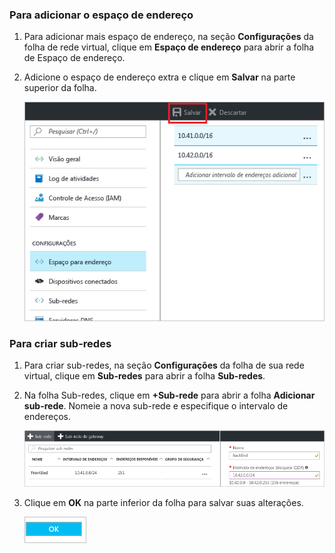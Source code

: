 ### <a name="to-add-address-space"></a>Para adicionar o espaço de endereço
1. Para adicionar mais espaço de endereço, na seção **Configurações** da folha de rede virtual, clique em **Espaço de endereço** para abrir a folha de Espaço de endereço.
2. Adicione o espaço de endereço extra e clique em **Salvar** na parte superior da folha.
   
    ![Adicionar o espaço de endereço](./media/vpn-gateway-additional-address-space-include/address_space.png)

### <a name="to-create-subnets"></a>Para criar sub-redes
1. Para criar sub-redes, na seção **Configurações** da folha de sua rede virtual, clique em **Sub-redes** para abrir a folha **Sub-redes**. 
2. Na folha Sub-redes, clique em **+Sub-rede** para abrir a folha **Adicionar sub-rede**. Nomeie a nova sub-rede e especifique o intervalo de endereços.
   
    ![Configurações de sub-rede](./media/vpn-gateway-additional-address-space-include/add_subnet.png)        
3. Clique em **OK** na parte inferior da folha para salvar suas alterações.
   
    ![Configurações de sub-rede](./media/vpn-gateway-additional-address-space-include/ok.png)

